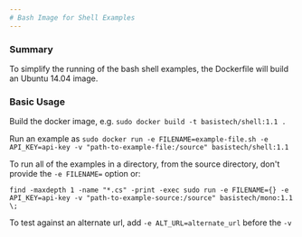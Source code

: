 ```yaml
---
# Bash Image for Shell Examples
---
```

### Summary
To simplify the running of the bash shell examples, the Dockerfile will build an Ubuntu 14.04 image.

### Basic Usage
Build the docker image, e.g. `sudo docker build -t basistech/shell:1.1 .`

Run an example as `sudo docker run -e FILENAME=example-file.sh -e API_KEY=api-key -v "path-to-example-file:/source" basistech/shell:1.1`

To run all of the examples in a directory, from the source directory, don't provide the `-e FILENAME=` option or:

`find -maxdepth 1 -name "*.cs" -print -exec sudo run -e FILENAME={} -e API_KEY=api-key -v "path-to-example-source:/source" basistech/mono:1.1 \;`

To test against an alternate url, add `-e ALT_URL=alternate_url` before the `-v`

